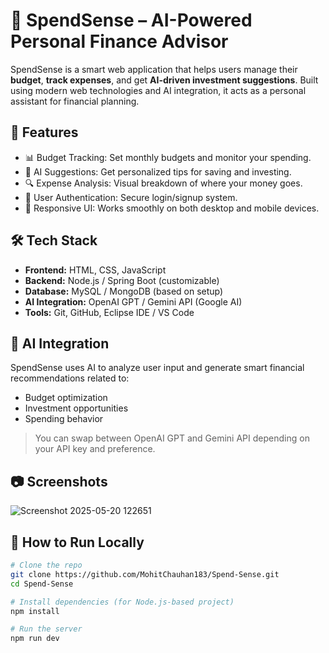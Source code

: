 # 💸 SpendSense – AI-Powered Personal Finance Advisor

SpendSense is a smart web application that helps users manage their **budget**, **track expenses**, and get **AI-driven investment suggestions**. Built using modern web technologies and AI integration, it acts as a personal assistant for financial planning.

## 🚀 Features

- 📊 Budget Tracking: Set monthly budgets and monitor your spending.
- 🧠 AI Suggestions: Get personalized tips for saving and investing.
- 🔍 Expense Analysis: Visual breakdown of where your money goes.
- 🔐 User Authentication: Secure login/signup system.
- 📱 Responsive UI: Works smoothly on both desktop and mobile devices.

## 🛠️ Tech Stack

- **Frontend:** HTML, CSS, JavaScript
- **Backend:** Node.js / Spring Boot (customizable)
- **Database:** MySQL / MongoDB (based on setup)
- **AI Integration:** OpenAI GPT / Gemini API (Google AI)
- **Tools:** Git, GitHub, Eclipse IDE / VS Code

## 🧠 AI Integration

SpendSense uses AI to analyze user input and generate smart financial recommendations related to:

- Budget optimization
- Investment opportunities
- Spending behavior

> You can swap between OpenAI GPT and Gemini API depending on your API key and preference.

## 📷 Screenshots
![Screenshot 2025-05-20 122651](https://github.com/user-attachments/assets/29128d47-7432-4e89-be7b-e785494b8142)



## 🔧 How to Run Locally

```bash
# Clone the repo
git clone https://github.com/MohitChauhan183/Spend-Sense.git
cd Spend-Sense

# Install dependencies (for Node.js-based project)
npm install

# Run the server
npm run dev

